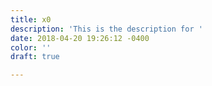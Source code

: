 ```yaml
---
title: x0
description: 'This is the description for '
date: 2018-04-20 19:26:12 -0400
color: ''
draft: true

---
```

